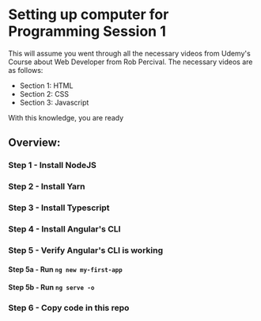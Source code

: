 Setting up computer for Programming Session 1
=====================================

This will assume you went through all the necessary videos from Udemy's Course about Web Developer from Rob Percival. The necessary videos are as follows:
- Section 1: HTML
- Section 2: CSS
- Section 3: Javascript

With this knowledge, you are ready

## Overview:
### Step 1 - Install NodeJS
### Step 2 - Install Yarn
### Step 3 - Install Typescript
### Step 4 - Install Angular's CLI
### Step 5 - Verify Angular's CLI is working
#### Step 5a - Run `ng new my-first-app`
#### Step 5b - Run `ng serve -o`
### Step 6 - Copy code in this repo
